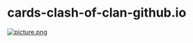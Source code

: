 # cards-clash-of-clan-github.io
[![picture.png](https://i.postimg.cc/vTdDSdSL/picture.png)](https://postimg.cc/nj0HCNxC)
